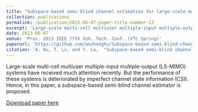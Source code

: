 ```yaml
---
title: "Subspace-based semi-blind channel estimation for large-scale multi-cell multiuser MIMO systems"
collection: publications
permalink: /publication/2013-06-07-paper-title-number-13
excerpt: 'Large-scale multi-cell multiuser multiple-input multiple-output (LS-MIMO) systems have received much attention recently. But the performance of these systems is deteriorated by imperfect channel state information (CSI). Hence, in this paper, a subspace-based semi-blind channel estimator is proposed.'
date: 2013-06-07
venue: 'Proc. 2013 IEEE 77th Veh. Tech. Conf. (VTC Spring)'
paperurl: 'https://github.com/anzhonghu/Subspace-based-semi-blind-channel-estimation-for-large-scale-multi-cell-multiuser-MIMO-systems'
citation: 'A. Hu, T. Lv, and Y. Lu,  "Subspace-based semi-blind channel estimation for large-scale multi-cell multiuser MIMO systems," in <i>Proc. 2013 IEEE 77th Veh. Tech. Conf. (VTC Spring)</i>, Dresden, Germany, pp. 1-5, Jun. 2013.'
---
```

Large-scale multi-cell multiuser multiple-input multiple-output (LS-MIMO) systems have received much attention recently. But the performance of these systems is deteriorated by imperfect channel state information (CSI). Hence, in this paper, a subspace-based semi-blind channel estimator is proposed.

[Download paper here](https://github.com/anzhonghu/Subspace-based-semi-blind-channel-estimation-for-large-scale-multi-cell-multiuser-MIMO-systems)
